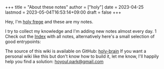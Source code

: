 +++
title = "About these notes"
author = ["holy"]
date = 2023-04-25
lastmod = 2023-05-04T16:53:14+09:00
draft = false
+++

Hey, I'm [holy frege](https://frege2godel.me) and these are my notes.

I try to collect my knowledge and I'm adding new notes almost every day.
1
Check out the [Index](/index) with all notes, alternatively here's a small selection of good entrypoints:

The source of this wiki is available on GitHub: [holy-brain](https://github.com/hoyoul/holy-brain) If
you want a personal wiki like this but don't know how to build it, let
me know, I'll happily help you find a solution: [hoyoul.park@gmail.com](mailto:hoyoul.park@gamil.com)
